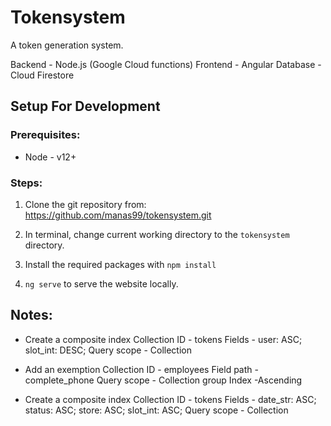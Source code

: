 # Tokensystem

A token generation system.

Backend - Node.js (Google Cloud functions)
Frontend - Angular
Database - Cloud Firestore

## Setup For Development
### Prerequisites:
- Node - v12+

### Steps:

1. Clone the git repository from: https://github.com/manas99/tokensystem.git

2. In terminal, change current working directory to the `tokensystem` directory.

3. Install the required packages with `npm install`

4. `ng serve` to serve the website locally.


## Notes:
- Create a composite index
Collection ID - tokens
Fields - user: ASC; slot_int: DESC;
Query scope - Collection

- Add an exemption
Collection ID - employees
Field path - complete_phone
Query scope - Collection group
Index -Ascending

- Create a composite index
Collection ID - tokens
Fields - date_str: ASC; status: ASC; store: ASC; slot_int: ASC;
Query scope - Collection
